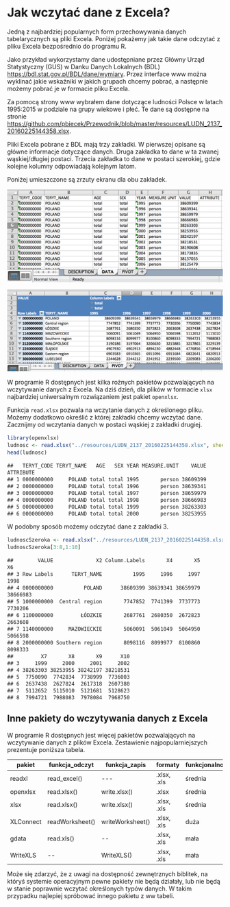 # Jak wczytać dane z Excela?

Jedną z najbardziej popularnych form przechowywania danych tabelarycznych są pliki Excela. Poniżej pokażemy jak takie dane odczytać z pliku Excela bezpośrednio do programu R.

Jako przykład wykorzystamy dane udostępniane przez Główny Urząd Statystyczny (GUS) w Danku Danych Lokalnych (BDL) https://bdl.stat.gov.pl/BDL/dane/wymiary. Przez interface www można wyklinać jakie wskaźniki w jakich grupach chcemy pobrać, a następnie możemy pobrać je w formacie pliku Excela.

Za pomocą strony www wybrałem dane dotyczące ludności Polsce w latach 1995:2015 w podziale na grupy wiekowe i płeć. Te dane są dostępne na stronie https://github.com/pbiecek/Przewodnik/blob/master/resources/LUDN_2137_20160225144358.xlsx.

Pliki Excela pobrane z BDL mają trzy zakładki. W pierwszej opisane są główne informacje dotyczące danych. Druga zakładka to dane w ta zwanej wąskiej/długiej postaci. Trzecia zakładka to dane w postaci szerokiej, gdzie kolejne kolumny odpowiadają kolejnym latom.

Poniżej umieszczone są zrzuty ekranu dla obu zakładek.

![Druga zakładka z pliku Excela](rysunki/BDL1.png)

![Trzecia zakładka z pliku Excela](rysunki/BDL2.png)

W programie R dostępnych jest kilka rożnych pakietów pozwalających na wczytywanie danych z Excela. Na dziś dzień, dla plików w formacie `xlsx` najbardziej uniwersalnym rozwiązaniem jest pakiet `openxlsx`. 

Funkcja `read.xlsx` pozwala na wczytanie danych z określonego pliku. Możemy dodatkowo określić z której zakładki chcemy wczytać dane. Zacznijmy od wczytania danych w postaci wąskiej z zakładki drugiej.


```r
library(openxlsx)
ludnosc <- read.xlsx("../resources/LUDN_2137_20160225144358.xlsx", sheet = 2)
head(ludnosc)
```

```
##   TERYT_CODE TERYT_NAME   AGE   SEX YEAR MEASURE.UNIT    VALUE ATTRIBUTE
## 1 0000000000     POLAND total total 1995       person 38609399          
## 2 0000000000     POLAND total total 1996       person 38639341          
## 3 0000000000     POLAND total total 1997       person 38659979          
## 4 0000000000     POLAND total total 1998       person 38666983          
## 5 0000000000     POLAND total total 1999       person 38263303          
## 6 0000000000     POLAND total total 2000       person 38253955
```

W podobny sposób możemy odczytać dane z zakładki 3.


```r
ludnoscSzeroka <- read.xlsx("../resources/LUDN_2137_20160225144358.xlsx", sheet = 3)
ludnoscSzeroka[3:8,1:10]
```

```
##        VALUE              X2 Column.Labels       X4       X5       X6
## 3 Row Labels      TERYT_NAME          1995     1996     1997     1998
## 4 0000000000          POLAND      38609399 38639341 38659979 38666983
## 5 1000000000  Central region       7747852  7741399  7737773  7730206
## 6 1100000000         ŁÓDZKIE       2687761  2680350  2672823  2663608
## 7 1140000000     MAZOWIECKIE       5060091  5061049  5064950  5066598
## 8 2000000000 Southern region       8098116  8099977  8100860  8098333
##         X7       X8       X9      X10
## 3     1999     2000     2001     2002
## 4 38263303 38253955 38242197 38218531
## 5  7750090  7742834  7738999  7736003
## 6  2637438  2627824  2617318  2607380
## 7  5112652  5115010  5121681  5128623
## 8  7994721  7988083  7978084  7968750
```


## Inne pakiety do wczytywania danych z Excela

W programie R dostępnych jest więcej pakietów pozwalających na wczytywanie danych z plików Excela. Zestawienie najpopularniejszych prezentuje poniższa tabela.

pakiet | funkcja_odczyt | funkcja_zapis  | formaty | funkcjonalność | szybkość | wymaga_programu
---           | ---    | ---    | --- | --- | --- | ---
readxl      | read_excel() | --- | .xlsx, .xls | średnia  | duża | 
openxlsx      | read.xlsx() | write.xlsx() | .xlsx | średnia  |duża | 
xlsx      | read.xlsx() | write.xlsx() | .xlsx, .xls | średnia  |mała | Java
XLConnect     | readWorksheet() | writeWorksheet() | .xlsx, .xls | duża  | mała | Java
gdata         | read.xls() | -- | .xlsx, .xls | mała | średnia | Perl
WriteXLS      | -- | WriteXLS() | .xlsx, .xls | mała | średnia | Perl


Może się zdarzyć, że z uwagi na dostępność zewnętrznych biblitek, na któryś systemie operacyjnym pewne pakiety nie będą działały, lub nie będą w stanie poprawnie wczytać określonych typów danych. W takim przypadku najlepiej spróbować innego pakietu z ww tabeli.

